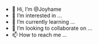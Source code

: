- 👋 Hi, I’m @Joyhame
- 👀 I’m interested in ...
- 🌱 I’m currently learning ...
- 💞️ I’m looking to collaborate on ...
- 📫 How to reach me ...

<!---
Joyhame/Joyhame is a ✨ special ✨ repository because its `README.md` (this file) appears on your GitHub profile.
Yo
u can click the Preview link to take a look at your 
